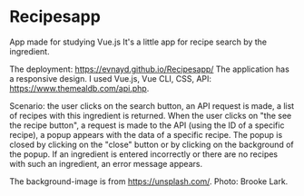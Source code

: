 # Recipesapp

App made for studying Vue.js
It's a little app for recipe search by the ingredient.

The deployment: https://evnayd.github.io/Recipesapp/
The application has a responsive design. 
I used Vue.js, Vue CLI, CSS, API: https://www.themealdb.com/api.php.



Scenario: the user clicks on the search button, an API request is made, a list of recipes with this ingredient is returned.
When the user clicks on "the see the recipe button", a request is made to the API (using the ID of a specific recipe), a popup appears with the data of a specific recipe.
The popup is closed by clicking on the "close" button or by clicking on the background of the popup.
If an ingredient is entered incorrectly or there are no recipes with such an ingredient, an error message appears.

The background-image is from https://unsplash.com/. Photo: Brooke Lark.

